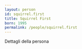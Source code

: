 ```yaml
---
layout: person
id: squirrel.first
title: Squirrel First
born: 1995
permalink: /people/squirrel.first
---
```


Dettagli della persona 